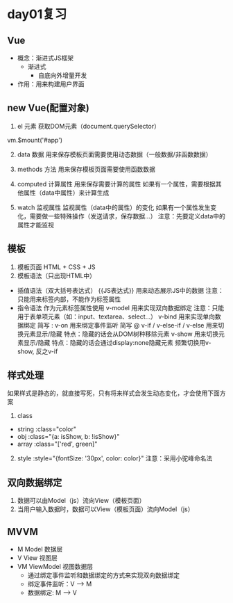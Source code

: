 # day01复习

## Vue
- 概念：渐进式JS框架
  - 渐进式
    - 自底向外增量开发
- 作用：用来构建用户界面

## new Vue(配置对象)
1. el 元素
获取DOM元素（document.querySelector）

vm.$mount('#app')

2. data 数据
用来保存模板页面需要使用动态数据（一般数据/非函数数据）

3. methods 方法
用来保存模板页面需要使用函数数据

4. computed 计算属性
用来保存需要计算的属性
如果有一个属性，需要根据其他属性（data中属性）来计算生成

5. watch 监视属性
监视属性（data中的属性）的变化
如果有一个属性发生变化，需要做一些特殊操作（发送请求，保存数据...）
注意：先要定义data中的属性才能监视

## 模板
1. 模板页面 HTML + CSS + JS
2. 模板语法（只出现HTML中）
  - 插值语法（双大括号表达式） {{JS表达式}}
    用来动态展示JS中的数据
    注意：只能用来标签内部，不能作为标签属性
  - 指令语法
      作为元素标签属性使用
    v-model 用来实现双向数据绑定
      注意：只能用于表单项元素（如：input、textarea、select...）
    v-bind 用来实现单向数据绑定
      简写 :
    v-on 用来绑定事件监听
      简写 @
    v-if / v-else-if / v-else 用来切换元素显示/隐藏
      特点：隐藏的话会从DOM树种移除元素
    v-show 用来切换元素显示/隐藏
      特点：隐藏的话会通过display:none隐藏元素
      频繁切换用v-show, 反之v-if

## 样式处理
如果样式是静态的，就直接写死，只有将来样式会发生动态变化，才会使用下面方案
1. class
- string  :class="color"
- obj   :class="{a: isShow, b: !isShow}"
- array :class="['red', green]"
2. style
:style="{fontSize: '30px', color: color}"
注意：采用小驼峰命名法

## 双向数据绑定
1. 数据可以由Model（js）流向View（模板页面）
2. 当用户输入数据时，数据可以View（模板页面）流向Model（js）

## MVVM
- M Model 数据层
- V View 视图层
- VM ViewModel 视图数据层
  - 通过绑定事件监听和数据绑定的方式来实现双向数据绑定
  - 绑定事件监听：V --> M
  - 数据绑定: M --> V